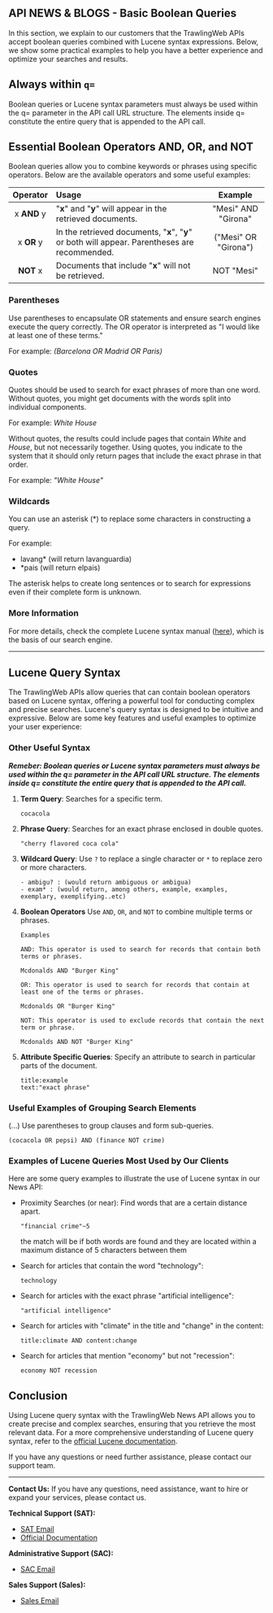 ## API NEWS & BLOGS - Basic Boolean Queries

In this section, we explain to our customers that the TrawlingWeb APIs accept boolean queries combined with Lucene syntax expressions. Below, we show some practical examples to help you have a better experience and optimize your searches and results.

## Always within `q=`
Boolean queries or Lucene syntax parameters must always be used within the q= parameter in the API call URL structure. The elements inside q= constitute the entire query that is appended to the API call.

## Essential Boolean Operators AND, OR, and NOT

Boolean queries allow you to combine keywords or phrases using specific operators. Below are the available operators and some useful examples:

|  Operator   | Usage                                                                                                    |       Example        |
| :---------: | :----------------------------------------------------------------------------------------------------- | :------------------: |
| x **AND** y | "**x**" and "**y**" will appear in the retrieved documents.                                            | "Mesi" AND "Girona"  |
| x **OR** y  | In the retrieved documents, "**x**", "**y**" or both will appear. Parentheses are recommended. | ("Mesi" OR "Girona") |
|  **NOT** x  | Documents that include "**x**" will not be retrieved.                                                 |      NOT "Mesi"      |

### Parentheses

Use parentheses to encapsulate OR statements and ensure search engines execute the query correctly. The OR operator is interpreted as "I would like at least one of these terms."

For example: _(Barcelona OR Madrid OR Paris)_

### Quotes

Quotes should be used to search for exact phrases of more than one word. Without quotes, you might get documents with the words split into individual components.

For example: _White House_

Without quotes, the results could include pages that contain _White_ and _House_, but not necessarily together. Using quotes, you indicate to the system that it should only return pages that include the exact phrase in that order.

For example: _"White House"_

### Wildcards

You can use an asterisk (\*) to replace some characters in constructing a query.

For example:

- lavang\* (will return lavanguardia)
- \*pais (will return elpais)

The asterisk helps to create long sentences or to search for expressions even if their complete form is unknown.

### More Information

For more details, check the complete Lucene syntax manual ([here](https://lucene.apache.org/core/2_9_4/queryparsersyntax.html)), which is the basis of our search engine.

---

## Lucene Query Syntax

The TrawlingWeb APIs allow queries that can contain boolean operators based on Lucene syntax, offering a powerful tool for conducting complex and precise searches. Lucene's query syntax is designed to be intuitive and expressive. Below are some key features and useful examples to optimize your user experience:

### Other Useful Syntax
***Remeber: Boolean queries or Lucene syntax parameters must always be used within the q= parameter in the API call URL structure. The elements inside q= constitute the entire query that is appended to the API call.***

1.  **Term Query**: Searches for a specific term.

    ```
    cocacola
    ```

2.  **Phrase Query**: Searches for an exact phrase enclosed in double quotes.

    ```
    "cherry flavored coca cola"
    ```

3.  **Wildcard Query**: Use `?` to replace a single character or `*` to replace zero or more characters.

    ```
    - ambigu? : (would return ambiguous or ambigua)
    - exam* : (would return, among others, example, examples, exemplary, exemplifying..etc)
    ```

4.  **Boolean Operators**
    Use `AND`, `OR`, and `NOT` to combine multiple terms or phrases.

        Examples

        AND: This operator is used to search for records that contain both terms or phrases.

        Mcdonalds AND "Burger King"
        
        OR: This operator is used to search for records that contain at least one of the terms or phrases.

        Mcdonalds OR "Burger King"
        
        NOT: This operator is used to exclude records that contain the next term or phrase.

        Mcdonalds AND NOT "Burger King"

        
5. **Attribute Specific Queries**: Specify an attribute to search in particular parts of the document.
   ```
   title:example
   text:"exact phrase"
   ```

### Useful Examples of Grouping Search Elements

(...) Use parentheses to group clauses and form sub-queries.

```
(cocacola OR pepsi) AND (finance NOT crime)
```

### Examples of Lucene Queries Most Used by Our Clients

Here are some query examples to illustrate the use of Lucene syntax in our News API:

- Proximity Searches (or near): Find words that are a certain distance apart.

   ```
   "financial crime"~5
   ```
   the match will be if both words are found and they are located within a maximum distance of 5 characters between them

- Search for articles that contain the word "technology":

  ```
  technology
  ```

- Search for articles with the exact phrase "artificial intelligence":

  ```
  "artificial intelligence"
  ```

- Search for articles with "climate" in the title and "change" in the content:

  ```
  title:climate AND content:change
  ```

- Search for articles that mention "economy" but not "recession":
  ```
  economy NOT recession
  ```

## Conclusion

Using Lucene query syntax with the TrawlingWeb News API allows you to create precise and complex searches, ensuring that you retrieve the most relevant data. For a more comprehensive understanding of Lucene query syntax, refer to the [official Lucene documentation](https://lucene.apache.org/core/2_9_4/queryparsersyntax.html).

If you have any questions or need further assistance, please contact our support team.

---
**Contact Us:**
If you have any questions, need assistance, want to hire or expand your services, please contact us.

**Technical Support (SAT):**
- [SAT Email](mailto:support@trawlingweb.com)
- [Official Documentation](https://docs.trawlingweb.com)

**Administrative Support (SAC):**
- [SAC Email](mailto:gestion@trawlingweb.com)

**Sales Support (Sales):**
- [Sales Email](mailto:sales@trawlingweb.com)
